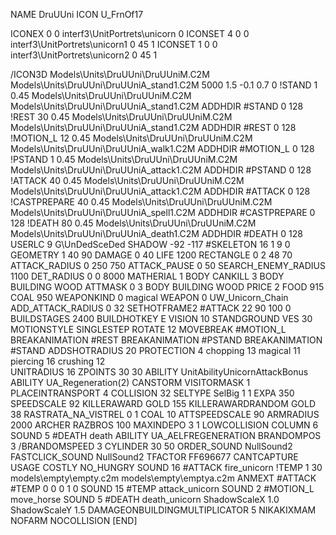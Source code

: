 NAME DruUUni
ICON U_FrnOf17

ICONEX 0 0 interf3\UnitPortrets\unicorn 0
ICONSET 4 0 0 interf3\UnitPortrets\unicorn1 0 45 1
ICONSET 1 0 0 interf3\UnitPortrets\unicorn2 0 45 1
                
/ICON3D Models\Units\DruUUni\DruUUniM.C2M Models\Units\DruUUni\DruUUniA_stand1.C2M 5000 1.5 -0.1 0.7 0 
!STAND          1 0.45 Models\Units\DruUUni\DruUUniM.C2M Models\Units\DruUUni\DruUUniA_stand1.C2M
ADDHDIR #STAND 0 128
!REST          30 0.45 Models\Units\DruUUni\DruUUniM.C2M Models\Units\DruUUni\DruUUniA_stand1.C2M
ADDHDIR #REST 0 128
!MOTION_L      12 0.45 Models\Units\DruUUni\DruUUniM.C2M Models\Units\DruUUni\DruUUniA_walk1.C2M
ADDHDIR #MOTION_L 0 128
!PSTAND        1  0.45 Models\Units\DruUUni\DruUUniM.C2M Models\Units\DruUUni\DruUUniA_attack1.C2M
ADDHDIR #PSTAND 0 128 
!ATTACK        40 0.45 Models\Units\DruUUni\DruUUniM.C2M Models\Units\DruUUni\DruUUniA_attack1.C2M
ADDHDIR #ATTACK 0 128
!CASTPREPARE   40 0.45 Models\Units\DruUUni\DruUUniM.C2M Models\Units\DruUUni\DruUUniA_spell1.C2M
ADDHDIR #CASTPREPARE 0 128
!DEATH         80 0.45 Models\Units\DruUUni\DruUUniM.C2M Models\Units\DruUUni\DruUUniA_death1.C2M
ADDHDIR #DEATH 0 128
USERLC 			9 G\UnDedSceDed SHADOW -92 -117
#SKELETON               16 1 9 0
GEOMETRY 1 40 90
DAMAGE   0 40
LIFE     1200
RECTANGLE 0 2 48 70
ATTACK_RADIUS 0 250 750
ATTACK_PAUSE 0 50
SEARCH_ENEMY_RADIUS 1100
DET_RADIUS 0 0 8000
MATHERIAL 1 BODY
CANKILL 3 BODY BUILDING WOOD 
ATTMASK 0 3 BODY BUILDING WOOD 
PRICE 2 FOOD 915 COAL 950
WEAPONKIND 0 magical
WEAPON 0 UW_Unicorn_Chain
ADD_ATTACK_RADIUS 0 32
SETHOTFRAME2 #ATTACK 22 90 100 0
BUILDSTAGES 2400
BUILDHOTKEY		E
VISION 10
STANDGROUND
VES 30
MOTIONSTYLE SINGLESTEP
ROTATE 12
MOVEBREAK #MOTION_L
BREAKANIMATION #REST
BREAKANIMATION #PSTAND
BREAKANIMATION #STAND
ADDSHOTRADIUS 20
PROTECTION 4 chopping 13 magical 11 piercing 16 crushing 12  
UNITRADIUS 16
ZPOINTS 30 30
ABILITY UnitAbilityUnicornAttackBonus
ABILITY UA_Regeneration(2)
CANSTORM
VISITORMASK 1
PLACEINTRANSPORT 4
COLLISION 32
SELTYPE SelBig 1 1
EXPA 350
SPEEDSCALE 92
KILLERAWARD             GOLD 155
KILLERAWARDRANDOM       GOLD 38
RASTRATA_NA_VISTREL 0 1 COAL 10
ATTSPEEDSCALE 90
ARMRADIUS 		2000
ARCHER
RAZBROS 100
MAXINDEPO 3 1
LOWCOLLISION
COLUMN 6
SOUND 5 #DEATH death
ABILITY                 UA_AELFREGENERATION
BRANDOMPOS 3
/BRANDOMSPEED 3
CYLINDER 30 50
ORDER_SOUND NullSound2
FASTCLICK_SOUND NullSound2
TFACTOR FF696677
CANTCAPTURE
USAGE COSTLY
NO_HUNGRY
SOUND 16 #ATTACK fire_unicorn
!TEMP 1 30 models\empty\empty.c2m models\empty\emptya.c2m
ANMEXT #ATTACK #TEMP 0 0 0 1 0
SOUND 15 #TEMP attack_unicorn
SOUND 2 #MOTION_L move_horse
SOUND 5 #DEATH death_unicorn
ShadowScaleX 1.0
ShadowScaleY 1.5
DAMAGEONBUILDINGMULTIPLICATOR 5
NIKAKIXMAM
NOFARM
NOCOLLISION
[END]
